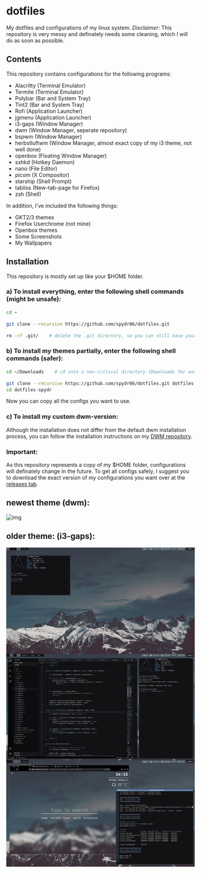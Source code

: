 # dotfiles
My dotfiles and configurations of my linux system.
*Disclaimer:* This repository is very messy and definately needs some cleaning, which I will do as soon as possible.

## Contents
This repository contains configurations for the following programs:
* Alacritty (Terminal Emulator)
* Termite (Terminal Emulator)
* Polybar (Bar and System Tray)
* Tint2 (Bar and System Tray)
* Rofi (Application Launcher)
* jgmenu (Application Launcher)
* i3-gaps (Window Manager)
* dwm (Window Manager, seperate repository)
* bspwm (Window Manager)
* herbstluftwm (Window Manager, almost exact copy of my i3 theme, not well done)
* openbox (Floating Window Manager)
* sxhkd (Hotkey Daemon)
* nano (File Editor)
* picom (X Compositor)
* starship (Shell Prompt)
* tabliss (New-tab-page for Firefox)
* zsh (Shell)

In addition, I've included the following things:
* GKT2/3 themes
* Firefox Userchrome (not mine)
* Openbox themes
* Some Screenshots
* My Wallpapers

## Installation
This repository is mostly set up like your $HOME folder.
### a) To install everything, enter the following shell commands (might be unsafe):
```bash
cd ~
```
```bash
git clone --recursive https://github.com/spydr06/dotfiles.git
```
```bash
rm -rf .git/    # delete the .git directory, so you can still have your own repositories in subdirectories
```
### b) To install my themes partially, enter the following shell commands (safer):
```bash
cd ~/Downloads    # cd into a non-critical directory (Downloads for example)
```
```bash
git clone --recursive https://github.com/spydr06/dotfiles.git dotfiles-spydr
cd dotfiles-spydr
```
Now you can copy all the configs you want to use.

### c) To install my custom dwm-version:
Although the installation does not differ from the default dwm installation process, you can follow the installation instructions on my [DWM repository](https://github.com/spydr06/dwm-spydr).

### Important:
As this repository represents a copy of my $HOME folder, configurations will definately change in the future. To get all configs safely, I suggest you to download the exact version of my configurations you want over at the [releases tab](https://github.com/Spydr06/dotfiles/releases). 

## newest theme (dwm):
![img](https://github.com/Spydr06/dotfiles/blob/main/Screenshots/dwm%20Rice.png)

## older theme: (i3-gaps):
![img](https://github.com/Spydr06/dotfiles/blob/main/Screenshots/Rice%2003%20v2%20i3-gaps.png)
